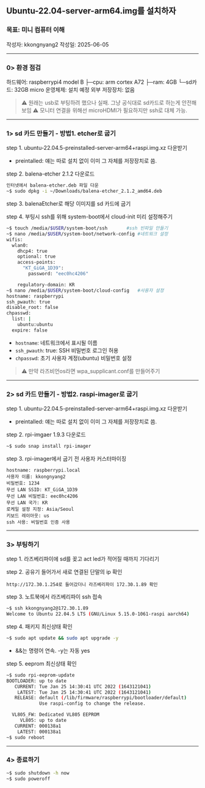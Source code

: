 ## Ubuntu-22.04-server-arm64.img를 설치하자

### 목표: 미니 컴퓨터 이해
작성자: kkongnyang2 작성일: 2025-06-05

---
### 0> 환경 점검

하드웨어: raspberrypi4 model B
├─cpu: arm cortex A72
├─ram: 4GB
└─sd카드: 32GB micro
운영체제: 설치 예정
외부 저장장치: 없음

> ⚠️ 원래는 usb로 부팅하려 했으나 실패. 그냥 공식대로 sd카드로 하는게 안전해보임
> ⚠️ 모니터 연결을 위해선 microHDMI가 필요하지만 ssh로 대체 가능.

---
### 1> sd 카드 만들기 - 방법1. etcher로 굽기

step 1. ubuntu-22.04.5-preinstalled-server-arm64+raspi.img.xz 다운받기
* preintalled: 얘는 따로 설치 없이 이미 그 자체를 저장장치로 씀.

step 2. balena-etcher 2.1.2 다운로드
```bash
인터넷에서 balena-etcher.deb 파일 다운
~$ sudo dpkg -i ~/Downloads/balena-etcher_2.1.2_amd64.deb
```
step 3. balenaEtcher로 해당 이미지를 sd 카드에 굽기

step 4. 부팅시 ssh를 위해 system-boot에서 cloud-init 미리 설정해주기

```bash
~$ touch /media/$USER/system-boot/ssh       #ssh 빈파일 만들기
~$ nano /media/$USER/system-boot/network-config #네트워크 설정
wifis:
  wlan0:
    dhcp4: true
    optional: true
    access-points:
      "KT_GiGA_1D39":
        password: "eec0hc4206"

    regulatory-domain: KR
~$ nano /media/$USER/system-boot/cloud-config   #사용자 설정
hostname: raspberrypi
ssh_pwauth: true
disable_root: false
chpasswd:
  list: |
    ubuntu:ubuntu
  expire: false
```
* `hostname`: 네트워크에서 표시될 이름
* `ssh_pwauth`: true: SSH 비밀번호 로그인 허용
* `chpasswd`: 초기 사용자 계정(ubuntu) 비밀번호 설정

> ⚠️ 만약 라즈비언os라면 wpa_supplicant.conf를 만들어주기

---
### 2> sd 카드 만들기 - 방법2. raspi-imager로 굽기

step 1. ubuntu-22.04.5-preinstalled-server-arm64+raspi.img.xz 다운받기
* preintalled: 얘는 따로 설치 없이 이미 그 자체를 저장장치로 씀.

step 2. rpi-imgaer 1.9.3 다운로드
```bash
~$ sudo snap install rpi-imager
```
step 3. rpi-imager에서 굽기 전 사용자 커스터마이징
```
hostname: raspberrypi.local
사용자 이름: kkongnyang2
비밀번호: 1234
무선 LAN SSID: KT_GiGA_1D39
무선 LAN 비밀번호: eec0hc4206
무선 LAN 국가: KR
로케일 설정 지정: Asia/Seoul
키보드 레이아웃: us
ssh 사용: 비밀번호 인증 사용
```

---
### 3> 부팅하기

step 1. 라즈베리파이에 sd를 꽂고 act led가 적어질 때까지 기다리기

step 2. 공유기 들어가서 새로 연결된 단말의 ip 확인
```
http://172.30.1.254로 들어갔더니 라즈베리파이 172.30.1.89 확인
```

step 3. 노트북에서 라즈베리파이 ssh 접속
```bash
~$ ssh kkongnyang2@172.30.1.89
Welcome to Ubuntu 22.04.5 LTS (GNU/Linux 5.15.0-1061-raspi aarch64)
```

step 4. 패키지 최신상태 확인
```bash
~$ sudo apt update && sudo apt upgrade -y
```
* &&는 명령어 연속. -y는 자동 yes

step 5. eeprom 최신상태 확인
```bash
~$ sudo rpi-eeprom-update
BOOTLOADER: up to date
   CURRENT: Tue Jan 25 14:30:41 UTC 2022 (1643121041)
    LATEST: Tue Jan 25 14:30:41 UTC 2022 (1643121041)
   RELEASE: default (/lib/firmware/raspberrypi/bootloader/default)
            Use raspi-config to change the release.

  VL805_FW: Dedicated VL805 EEPROM
     VL805: up to date
   CURRENT: 000138a1
    LATEST: 000138a1
~$ sudo reboot
```

---
### 4> 종료하기
```bash
~$ sudo shutdown -h now
~$ sudo poweroff
```
